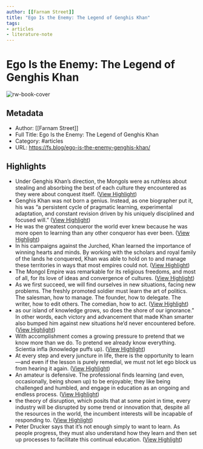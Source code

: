 ```yaml
---
author: [[Farnam Street]]
title: "Ego Is the Enemy: The Legend of Genghis Khan"
tags: 
- articles
- literature-note
---
```

# Ego Is the Enemy: The Legend of Genghis Khan

![rw-book-cover](https://149664534.v2.pressablecdn.com/wp-content/uploads/2016/06/Genghis-Khan.png)

## Metadata
- Author: [[Farnam Street]]
- Full Title: Ego Is the Enemy: The Legend of Genghis Khan
- Category: #articles
- URL: https://fs.blog/ego-is-the-enemy-genghis-khan/

## Highlights
- Under Genghis Khan’s direction, the Mongols were as ruthless about stealing and absorbing the best of each culture they encountered as they were about conquest itself. ([View Highlight](https://read.readwise.io/read/01gs90vyhrphc4a32n5mhbhmv9))
- Genghis Khan was not born a genius. Instead, as one biographer put it, his was “a persistent cycle of pragmatic learning, experimental adaptation, and constant revision driven by his uniquely disciplined and focused will.” ([View Highlight](https://read.readwise.io/read/01gs90wb9b9mzs98jr144sfhmc))
- He was the greatest conqueror the world ever knew because he was more open to learning than any other conqueror has ever been. ([View Highlight](https://read.readwise.io/read/01gs90wnb5e046wr3vr6fsscer))
- In his campaigns against the Jurched, Khan learned the importance of winning hearts and minds. By working with the scholars and royal family of the lands he conquered, Khan was able to hold on to and manage these territories in ways that most empires could not. ([View Highlight](https://read.readwise.io/read/01gs90y21hye32n33nagqerbv2))
- The Mongol Empire was remarkable for its religious freedoms, and most of all, for its love of ideas and convergence of cultures. ([View Highlight](https://read.readwise.io/read/01gs90z0ve4630sbper1m3db0d))
- As we first succeed, we will find ourselves in new situations, facing new problems. The freshly promoted soldier must learn the art of politics. The salesman, how to manage. The founder, how to delegate. The writer, how to edit others. The comedian, how to act. ([View Highlight](https://read.readwise.io/read/01gs9107q8rdpkejhhxgdjxz3k))
- as our island of knowledge grows, so does the shore of our ignorance.” In other words, each victory and advancement that made Khan smarter also bumped him against new situations he’d never encountered before. ([View Highlight](https://read.readwise.io/read/01gs911mc7tr8tgbw99w4wnre4))
- With accomplishment comes a growing pressure to pretend that we know more than we do. To pretend we already know everything. Scientia infla (knowledge puffs up). ([View Highlight](https://read.readwise.io/read/01gs912d4mxm1v4jp6p2wx2sj2))
- At every step and every juncture in life, there is the opportunity to learn—and even if the lesson is purely remedial, we must not let ego block us from hearing it again. ([View Highlight](https://read.readwise.io/read/01gs914m9adcbph0axfwwarkbw))
- An amateur is defensive. The professional finds learning (and even, occasionally, being shown up) to be enjoyable; they like being challenged and humbled, and engage in education as an ongoing and endless process. ([View Highlight](https://read.readwise.io/read/01gs91643cfm33t3nca98vkamy))
- the theory of disruption, which posits that at some point in time, every industry will be disrupted by some trend or innovation that, despite all the resources in the world, the incumbent interests will be incapable of responding to. ([View Highlight](https://read.readwise.io/read/01gs916zxycx0anbg86dtftrfs))
- Peter Drucker says that it’s not enough simply to want to learn. As people progress, they must also understand how they learn and then set up processes to facilitate this continual education. ([View Highlight](https://read.readwise.io/read/01gs9186fsfecz7yhyash36abj))
